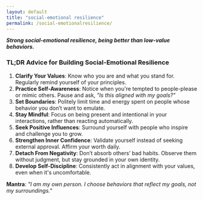 ```yaml
---
layout: default
title: "social-emotional resilience"
permalink: /social-emotionalresilience/
---
```



***Strong social-emotional resilience, being better than low-value behaviors.***

### **TL;DR Advice for Building Social-Emotional Resilience**  

1. **Clarify Your Values**: Know who you are and what you stand for. Regularly remind yourself of your principles.  
2. **Practice Self-Awareness**: Notice when you're tempted to people-please or mimic others. Pause and ask, *"Is this aligned with my goals?"*  
3. **Set Boundaries**: Politely limit time and energy spent on people whose behavior you don’t want to emulate.  
4. **Stay Mindful**: Focus on being present and intentional in your interactions, rather than reacting automatically.  
5. **Seek Positive Influences**: Surround yourself with people who inspire and challenge you to grow.  
6. **Strengthen Inner Confidence**: Validate yourself instead of seeking external approval. Affirm your worth daily.  
7. **Detach From Negativity**: Don’t absorb others’ bad habits. Observe them without judgment, but stay grounded in your own identity.  
8. **Develop Self-Discipline**: Consistently act in alignment with your values, even when it's uncomfortable.  

**Mantra**: *"I am my own person. I choose behaviors that reflect my goals, not my surroundings."*